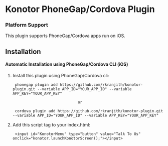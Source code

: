 # Konotor PhoneGap/Cordova Plugin
### Platform Support

This plugin supports PhoneGap/Cordova apps run on iOS.

## Installation
#### Automatic Installation using PhoneGap/Cordova CLI (iOS)

1. Install this plugin using PhoneGap/Cordova cli:

        phonegap plugin add https://github.com/rkranjith/konotor-plugin.git --variable APP_ID="YOUR_APP_ID" --variable APP_KEY="YOUR_APP_KEY"
        
                                    or
                                    
        cordova plugin add https://github.com/rkranjith/konotor-plugin.git --variable APP_ID="YOUR_APP_ID" --variable APP_KEY="YOUR_APP_KEY"

        
2. Add this script tag to your index.html:

        <input id="KonotorMenu" type="button" value="Talk To Us" onclick="konotor.launchKonotorScreen();"></input>
